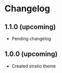 # Changelog

## 1.1.0 (upcoming)

* Pending changelog

## 1.0.0 (upcoming)

* Created stratio theme

